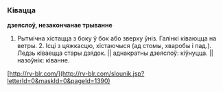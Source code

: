 ### Ківацца
**дзеяслоў, незакончанае трыванне**

1. Рытмічна хістацца з боку ў бок або зверху ўніз. Галінкі ківаюцца на ветры. 2. Ісці з цяжкасцю, хістаючыся (ад стомы, хваробы і пад.). Ледзь ківаецца стары дзядок. || аднакратны дзеяслоў: кіўнуцца. || назоўнік: ківанне.

<a rel="author">[http://rv-blr.com/](http://rv-blr.com/slounik.jsp?letterId=0&maskId=0&pageId=1390)</a>
